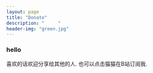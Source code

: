 ```yaml
---
layout: page
title: "Donate"
description: "     " 
header-img: "green.jpg"
---
```


<h3 id="hello">hello</h3>

<p>
喜欢的话欢迎分享给其他的人. 也可以点击猫猫在B站订阅我.
</p>
<p>

<br>
</p>
